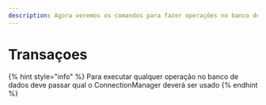 ```yaml
---
description: Agora veremos os comandos para fazer operações no banco de dados
---
```


# Transaçoes



{% hint style="info" %}
Para executar qualquer operação no banco de dados deve passar qual o ConnectionManager deverá ser usado
{% endhint %}
